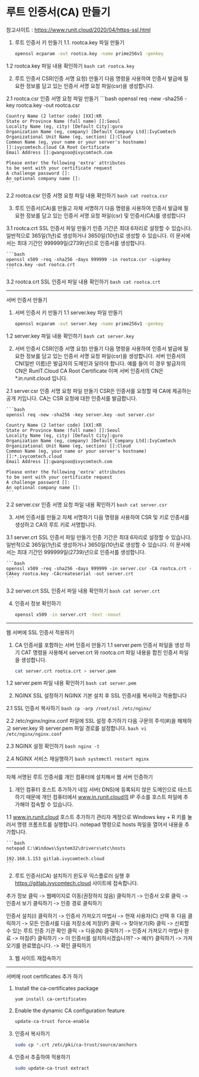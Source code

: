 # 루트 인증서(CA) 만들기

참고사이트 : https://www.runit.cloud/2020/04/https-ssl.html

1. 루트 인증서 키 만들기
1.1. rootca.key 파일 만들기
    ```bash
    openssl ecparam -out rootca.key -name prime256v1 -genkey
    ```

1.2 rootca.key 파일 내용 확인하기
    ```bash
    cat rootca.key
    ```

2. 루트 인증서 CSR(인증 서명 요청) 만들기
   다음 명령을 사용하여 인증서 발급에 필요한 정보를 담고 있는 인증서 서명 요청 파일(csr)을 생성합니다.
   
2.1 rootca.csr 인증 서명 요청 파일 만들기
    ```bash
    openssl req -new -sha256 -key rootca.key -out rootca.csr
    
    Country Name (2 letter code) [XX]:KR
    State or Province Name (full name) []:Seoul
    Locality Name (eg, city) [Default City]:guro
    Organization Name (eg, company) [Default Company Ltd]:IvyComtech
    Organizational Unit Name (eg, section) []:Cloud
    Common Name (eg, your name or your server's hostname) []:ivycomtech.cloud CA Root Certificate
    Email Address []:gwangsoo@ivycomtech.com
    
    Please enter the following 'extra' attributes
    to be sent with your certificate request
    A challenge password []:
    An optional company name []:
    ```

2.2 rootca.csr 인증 서명 요청 파일 내용 확인하기
    ```bash
    cat rootca.csr
    ```

3. 루트 인증서(CA)를 만들고 자체 서명하기
다음 명령을 사용하여 인증서 발급에 필요한 정보를 담고 있는 인증서 서명 요청 파일(csr) 및 인증서(CA)를 생성합니다

3.1 rootca.crt SSL 인증서 파일 만들기
인증 기간은 최대 6자리로 설정할 수 있습니다.
일반적으로 365일(1년)로 생성하거나 3650일(10년)로 생성할 수 있습니다.
이 문서에서는 최대 기간인 999999일(2739)년으로 인증서를 생성합니다.

    ```bash
    openssl x509 -req -sha256 -days 999999 -in rootca.csr -signkey rootca.key -out rootca.crt
    ```

3.2 rootca.crt SSL 인증서 파일 내용 확인하기
    ```bash
    cat rootca.crt
    ```

------------------------------------------------------------------------------------------
서버 인증서 만들기

1. 서버 인증서 키 만들기
1.1 server.key 파일 만들기
    ```bash
    openssl ecparam -out server.key -name prime256v1 -genkey
    ```

1.2 server.key 파일 내용 확인하기
    ```bash
    cat server.key
    ```

2. 서버 인증서 CSR(인증 서명 요청) 만들기
다음 명령을 사용하여 인증서 발급에 필요한 정보를 담고 있는 인증서 서명 요청 파일(csr)을 생성합니다.
서버 인증서의 CN(일반 이름)은 발급자의 도메인과 달라야 합니다.
예를 들어 이 경우 발급자의 CN은 RunIT.Cloud CA Root Certificate 이며 서버 인증서의 CN은 *.in.runit.cloud 입니다.

2.1 server.csr 인증 서명 요청 파일 만들기
CSR은 인증서를 요청할 때 CA에 제공하는 공개 키입니다. CA는 CSR 요청에 대한 인증서를 발급합니다.

    ```bash
    openssl req -new -sha256 -key server.key -out server.csr
    
    Country Name (2 letter code) [XX]:KR
    State or Province Name (full name) []:Seoul
    Locality Name (eg, city) [Default City]:guro
    Organization Name (eg, company) [Default Company Ltd]:IvyComtech
    Organizational Unit Name (eg, section) []:Cloud
    Common Name (eg, your name or your server's hostname) []:*.ivycomtech.cloud
    Email Address []:gwangsoo@ivycomtech.com
    
    Please enter the following 'extra' attributes
    to be sent with your certificate request
    A challenge password []:
    An optional company name []:
    ```

2.2 server.csr 인증 서명 요청 파일 내용 확인하기
    ```bash
    cat server.csr
    ```

3. 서버 인증서를 만들고 자체 서명하기
다음 명령을 사용하여 CSR 및 키로 인증서를 생성하고 CA의 루트 키로 서명합니다.

3.1 server.crt SSL 인증서 파일 만들기
인증 기간은 최대 6자리로 설정할 수 있습니다.
일반적으로 365일(1년)로 생성하거나 3650일(10년)로 생성할 수 있습니다.
이 문서에서는 최대 기간인 999999일(2739)년으로 인증서를 생성합니다.

    ```bash
    openssl x509 -req -sha256 -days 999999 -in server.csr -CA rootca.crt -CAkey rootca.key -CAcreateserial -out server.crt
    ```

3.2 server.crt SSL 인증서 파일 내용 확인하기
    ```bash
    cat server.crt
    ```
    
4. 인증서 정보 확인하기
    ```bash
    openssl x509 -in server.crt -text -noout
    ```

------------------------------------------------------------------------------------------
웹 서버에 SSL 인증서 적용하기

1. CA 인증서를 포함하는 서버 인증서 만들기
1.1 server.pem 인증서 파일을 생성 하기
CAT 명령을 사용해서 server.crt 와 rootca.crt 파일 내용을 합친 인증서 파일을 생성합니다.
    ```bash
    cat server.crt rootca.crt > server.pem
    ```

1.2 server.pem 파일 내용 확인하기
    ```bash
    cat server.pem
    ```

2. NGINX SSL 설정하기
NGINX 기본 설치 후 SSL 인증서를 복사하고 적용합니다

2.1 SSL 인증서 복사하기
    ```bash
    cp -arp /root/ssl /etc/nginx/
    ```

2.2 /etc/nginx/nginx.conf 파일에 SSL 설정 추가하기
다음 구문의 주석(#)을 해제하고 server.key 와 server.pem 파일 경로를 설정합니다.
    ```bash
    vi /etc/nginx/nginx.conf
    ```

2.3 NGINX 설정 확인하기
    ```bash
    nginx -t
    ```

2.4 NGINX 서비스 재실행하기
    ```bash
    systemctl restart nginx
    ```

------------------------------------------------------------------------------------------
자체 서명된 루트 인증서를 개인 컴퓨터에 설치해서 웹 서버 인증하기

1. 개인 컴퓨터 호스트 추가하기
네임 서버( DNS)에 등록되지 않은 도메인으로 테스트하기 때문에 개인 컴퓨터에서 www.in.runit.cloud의 IP 주소를 호스트 파일에 추가해야 접속할 수 있습니다.

1.1 www.in.runit.cloud 호스트 추가하기
관리자 계정으로 Windows key + R 키를 눌러서 명령 프롬프트를 실행합니다.
notepad 명령으로 hosts 파일을 열어서 내용을 추가합니다.

    ```bash
    notepad C:\Windows\System32\drivers\etc\hosts
    
    192.168.1.153 gitlab.ivycomtech.cloud
    ```

2. 루트 인증서(CA) 설치하기
윈도우 익스플로러 실행 후 https://gitlab.ivycomtech.cloud 사이트에 접속합니다.

추가 정보 클릭 -> 웹페이지로 이동(권장하지 않음) 클릭하기 -> 인증서 오류 클릭 -> 인증서 보기 클릭하기 -> 인증 경로 클릭하기

인증서 설치(i) 클릭하기 -> 인증서 가져오기 마법사 -> 현재 사용자(C) 선택 후 다음 클릭하기 -> 모든 인증서를 다음 저장소에 저장(P) 클릭
 -> 찾아보기(R) 클릭 -> 신뢰할 수 있는 루트 인증 기관 확인 클릭 -> 다음(N) 클릭하기 -> 인증서 가져오기 마법사 완료 -> 마침(F) 클릭하기
 -> 이 인증서를 설치하시겠습니까? -> 예(Y) 클릭하기 -> 가져오기를 완료했습니다. -> 확인 클릭하기

3. 웹 사이트 재접속하기

------------------------------------------------------------------------------------------
서버에 root certificates 추가 하기

1. Install the ca-certificates package
    ```bash
    yum install ca-certificates
    ```

2. Enable the dynamic CA configuration feature
    ```bash
    update-ca-trust force-enable
    ```

3. 인증서 복사하기
    ```bash
    sudo cp *.crt /etc/pki/ca-trust/source/anchors
    ```

4. 인증서 추출하여 적용하기
    ```bash
    sudo update-ca-trust extract
    ```

